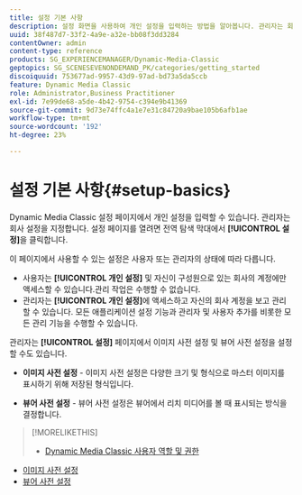 ```yaml
---
title: 설정 기본 사항
description: 설정 화면을 사용하여 개인 설정을 입력하는 방법을 알아봅니다. 관리자는 회사 설정을 지정합니다.
uuid: 38f487d7-33f2-4a9e-a32e-bb08f3dd3284
contentOwner: admin
content-type: reference
products: SG_EXPERIENCEMANAGER/Dynamic-Media-Classic
geptopics: SG_SCENESEVENONDEMAND_PK/categories/getting_started
discoiquuid: 753677ad-9957-43d9-97ad-bd73a5da5ccb
feature: Dynamic Media Classic
role: Administrator,Business Practitioner
exl-id: 7e99de68-a5de-4b42-9754-c394e9b41369
source-git-commit: 9d73e74ffc4a1e7e31c84720a9bae105b6afb1ae
workflow-type: tm+mt
source-wordcount: '192'
ht-degree: 23%

---
```


# 설정 기본 사항{#setup-basics}

Dynamic Media Classic 설정 페이지에서 개인 설정을 입력할 수 있습니다. 관리자는 회사 설정을 지정합니다. 설정 페이지를 열려면 전역 탐색 막대에서 **[!UICONTROL 설정]**&#x200B;을 클릭합니다.

이 페이지에서 사용할 수 있는 설정은 사용자 또는 관리자의 상태에 따라 다릅니다.

* 사용자는 **[!UICONTROL 개인 설정]** 및 자신이 구성원으로 있는 회사의 계정에만 액세스할 수 있습니다.관리 작업은 수행할 수 없습니다.
* 관리자는 **[!UICONTROL 개인 설정]**&#x200B;에 액세스하고 자신의 회사 계정을 보고 관리할 수 있습니다. 모든 애플리케이션 설정 기능과 관리자 및 사용자 추가를 비롯한 모든 관리 기능을 수행할 수 있습니다.

관리자는 **[!UICONTROL 설정]** 페이지에서 이미지 사전 설정 및 뷰어 사전 설정을 설정할 수도 있습니다.

* **이미지 사전 설정**  - 이미지 사전 설정은 다양한 크기 및 형식으로 마스터 이미지를 표시하기 위해 저장된 형식입니다.

* **뷰어 사전 설정**  - 뷰어 사전 설정은 뷰어에서 리치 미디어를 볼 때 표시되는 방식을 결정합니다.

>[!MORELIKETHIS]
>
>* [Dynamic Media Classic 사용자 역할 및 권한](administration-setup.md#user_administration)
* [이미지 사전 설정](application-setup.md#image_presets)
* [뷰어 사전 설정](application-setup.md#viewer_presets)

